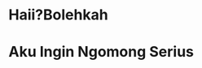 <!DOCTYPE html>

<html lang="id">

<head>

<meta charset="UTF-8">

<meta name="viewport" content="width=device-width, initial-scale=1.0">

<title>Happy Crush Day</title>

<link rel="stylesheet" href="https://cdnjs.cloudflare.com/ajax/libs/font- awesome/6.0.0-beta3/css/all.min.css">

</head>

<body>

<div class="content">

<h1>Haii?Bolehkah</h1>

<h1>Aku Ingin Ngomong Serius</h1>

<a href="Utama.html"><i class="fas fa-angle-right icon"></i></a>

</div>

</body>

</html>
